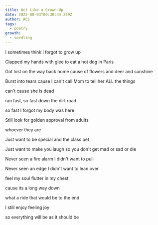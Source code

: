 ```yaml
---
title: Act Like a Grown-Up
date: 2022-08-03T00:30:44.249Z
author: ACS
tags:
  - poetry
growth:
  - seedling
---
```

I sometimes think I forgot to grow up

Clapped my hands with glee to eat a hot dog in Paris

Got lost on the way back home cause of flowers and deer and sunshine

Burst into tears cause I can't call Mom to tell her ALL the things 

can't cause she is dead

ran fast, so fast down the dirt road 

so fast I forgot my body was here 

Still look for golden approval from adults

whoever they are

Just want to be special and the class pet

Just want to make you laugh so you don't get mad or sad or die

Never seen a fire alarm I didn't want to pull

Never seen an edge I didn't want to lean over 

feel my soul flutter in my chest 

cause its a long way down 

what a ride that would be to the end

I still enjoy feeling joy

so everything will be as it should be